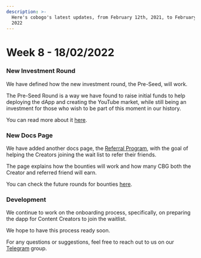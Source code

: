 ```yaml
---
description: >-
  Here's cobogo's latest updates, from February 12th, 2021, to February 18th,
  2022
---
```


# Week 8 - 18/02/2022

### New Investment Round

We have defined how the new investment round, the Pre-Seed, will work.&#x20;

The Pre-Seed Round is a way we have found to raise initial funds to help deploying the dApp and creating the YouTube market, while still being an investment for those who wish to be part of this moment in our history.&#x20;

You can read more about it [here](../investment-funding/pre-seed.md).

### New Docs Page&#x20;

We have added another docs page, the [Referral Program](../overview/referral-program.md), with the goal of helping the Creators joining the wait list to refer their friends.&#x20;

The page explains how the bounties will work and how many CBG both the Creator and referred friend will earn.&#x20;

You can check the future rounds for bounties [here](../token/tokenomics/bounties.md).

### Development

We continue to work on the onboarding process, specifically, on preparing the dapp for Content Creators to join the waitlist.&#x20;

We hope to have this process ready soon.

For any questions or suggestions, feel free to reach out to us on our [Telegram](https://t.me/cobogosocial) group.&#x20;
